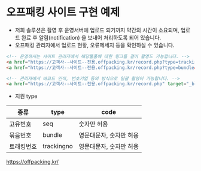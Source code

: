 # 오프패킹 사이트 구현 예제

* 저희 솔루션은 촬영 후 운영서버에 업로드 되기까지 약간의 시간이 소요되며, 업로드 완료 후 알림(notification) 을 보내어 처리하도록 되어 있습니다.
* 오프패킹 관리자에서 업로드 현황, 오류메세지 등을 확인하실 수 있습니다.

```html
<!-- 운영하시는 사이트 관리자에서 해당물품에 대한 링크를 걸어 촬영도 가능합니다. -->
<a href="https://고객사--사이트--전용.offpacking.kr/record.php?type=trackingno&code=7102383XXXXXX" target="_blank">7102383XXXXXX 물품 오프패킹 촬영하기</a>
<a href="https://고객사--사이트--전용.offpacking.kr/record.php?type=bundle&code=82734" target="_blank">묶음 82734 오프패킹 촬영하기</a>

<!-- 관리자에서 바코드 인식, 번호기입 등의 방식으로 일괄 촬영이 가능합니다. -->
<a href="https://고객사--사이트--전용.offpacking.kr/record.php" target="_blank">오프패킹으로 일괄 촬영 후 noti 온 것으로 판별하기</a>
```

* 지원 type

| 종류 | type | code |
| - | - | - |
| 고유번호 | seq | 숫자만 허용 |
| 묶음번호 | bundle | 영문대문자, 숫자만 허용 |
| 트래킹번호 | trackingno | 영문대문자, 숫자만 허용 |
 

https://offpacking.kr/